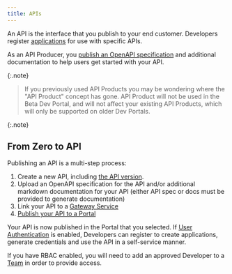 ```yaml
---
title: APIs
---
```


An API is the interface that you publish to your end customer. Developers register [applications](../access-and-approvals/applications) for use with specific APIs.

As an API Producer, you [publish an OpenAPI specification](../portals/publishing) and additional documentation to help users get started with your API.

{:.note}
> If you previously used API Products you may be wondering where the "API Product" concept has gone. API Product will not be used in the Beta Dev Portal, and will not affect your existing API Products, which will only be supported on older Dev Portals.

{:.note}
<!-- TODO: composition once we commit to deliver
In the future you will be able to define an API as a subset of the endpoints available within a Service, or compose an API using multiple Services.
-->

## From Zero to API

Publishing an API is a multi-step process:

1. Create a new API, including [the API version](versioning).
2. Upload an OpenAPI specification for the API and/or additional markdown documentation for your API (either API spec or docs must be provided to generate documentation)
3. Link your API to a [Gateway Service](gateway-service-link)
4. [Publish your API to a Portal](../portals/publishing)

Your API is now published in the Portal that you selected. If [User Authentication](../portals/settings/settings/security#user-authentication--role-based-access-control-rbac) is enabled, Developers can register to create applications, generate credentials and use the API in a self-service manner. 

If you have RBAC enabled, you will need to add an approved Developer to a [Team](../access-and-approvals/teams) in order to provide access.